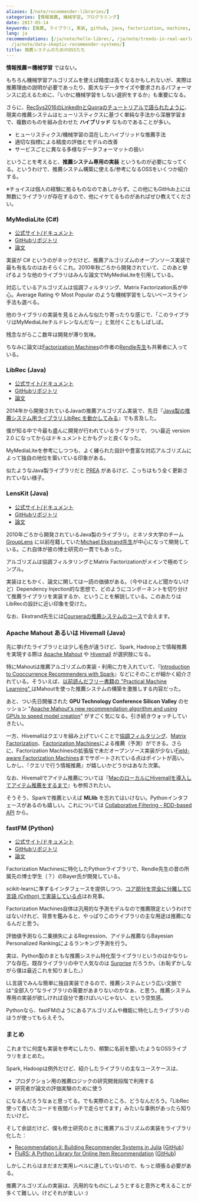 ```yaml
---
aliases: [/note/recommender-libraries/]
categories: [情報推薦, 機械学習, プログラミング]
date: 2017-05-14
keywords: [推薦, ライブラリ, 実装, github, java, factorization, machines, mahout, librec, アルゴリズム]
lang: ja
recommendations: [/ja/note/hello-librec/, /ja/note/trends-in-real-world-recommender-systems-2017/,
  /ja/note/data-skeptic-recommender-systems/]
title: 推薦システムのためのOSSたち
---
```


**情報推薦＝機械学習** ではない。

もちろん機械学習アルゴリズムを使えば精度は高くなるかもしれないが、実際は推薦理由の説明が必要であったり、膨大なデータサイズや要求されるパフォーマンスに応えるために、『いかに機械学習をしない選択をするか』も重要になる。

さらに、[RecSys2016のLinkedInとQuoraのチュートリアルで語られたように](/note/recsys-2016/)、現実の推薦システムはヒューリスティクスに基づく単純な手法から深層学習まで、複数のものを組み合わせた **ハイブリッド** なものであることが多い。

- ヒューリスティクス/機械学習の混在したハイブリッドな推薦手法
- 適切な指標による精度の評価とモデルの改善
- サービスごとに異なる多様なデータフォーマットの扱い

ということを考えると、**推薦システム専用の実装** というものが必要になってくる。というわけで、推薦システム構築に使える/参考になるOSSをいくつか紹介する。

※チョイスは個人の経験に拠るものなのであしからず。この他にもGitHub上には無数にライブラリが存在するので、他にイケてるものがあればぜひ教えてください。

### MyMediaLite (C#)

- [公式サイト/ドキュメント](http://www.mymedialite.net/)
- [GitHubリポジトリ](https://github.com/zenogantner/MyMediaLite) 
- [論文](https://www.ismll.uni-hildesheim.de/pub/pdfs/Gantner_et_al2011_MyMediaLite.pdf)

実装が C# というのがネックだけど、推薦アルゴリズムのオープンソース実装で最も有名なのはおそらくこれ。2010年秋ごろから開発されていて、このあと挙げるような他のライブラリはみんな論文でMyMediaLiteを引用している。

対応しているアルゴリズムは協調フィルタリング、Matrix Factorization系が中心。Average Rating や Most Popular のような機械学習をしないベースライン手法も選べる。

他のライブラリの実装を見るとみんな似たり寄ったりな感じで、「このライブラリはMyMediaLiteチルドレンなんだなー」と気付くこともしばしば。

残念ながらここ数年は開発が滞り気味。

ちなみに論文は[Factorization Machines](http://www.algo.uni-konstanz.de/members/rendle/pdf/Rendle2010FM.pdf)の作者の[Rendle先生](https://scholar.google.com/citations?user=yR-ugIoAAAAJ)も共著者に入っている。

### LibRec (Java)

- [公式サイト/ドキュメント](https://www.librec.net/)
- [GitHubリポジトリ](https://github.com/guoguibing/librec)
- [論文](http://ceur-ws.org/Vol-1388/demo_paper1.pdf)

2014年から開発されているJavaの推薦アルゴリズム実装で、先日『[Java製の推薦システム用ライブラリ LibRec を動かしてみる](/note/hello-librec)』でも言及した。

僕が知る中で今最も盛んに開発が行われているライブラリで、つい最近 version 2.0 になってからはドキュメントとかもグッと良くなった。

MyMediaLiteを参考にしつつも、よく練られた設計や豊富な対応アルゴリズムによって独自の地位を築いている印象がある。

似たようなJava製ライブラリだと [PREA](http://prea.gatech.edu/) があるけど、こっちはもう全く更新されていない様子。

### LensKit (Java)

- [公式サイト/ドキュメント](http://lenskit.org/)
- [GitHubリポジトリ](https://github.com/lenskit/lenskit)
- [論文](http://files.grouplens.org/papers/p133-ekstrand.pdf)

2010年ごろから開発されているJava製のライブラリ。ミネソタ大学のチーム [GroupLens](https://grouplens.org/) に以前在籍していた[Michael Ekstrand先生](https://md.ekstrandom.net/)が中心になって開発している。これ自体が彼の博士研究の一貫でもあった。

アルゴリズムは協調フィルタリングとMatrix Factorizationがメインで極めてシンプル。

実装はともかく、論文に関しては一読の価値がある。（今やほとんど聞かないけど）Dependency Injection的な思想で、どのようにコンポーネントを切り分けて推薦ライブラリを実装するか、ということを解説している。このあたりはLibRecの設計に近い印象を受けた。

なお、Ekstrand先生には[Courseraの推薦システムのコース](/note/coursera-recommender-systems/)で会えます。

### Apache Mahout あるいは Hivemall (Java)

先に挙げたライブラリとは少し毛色が違うけど、Spark, Hadoop上で情報推薦を実現する際は [Apache Mahout](http://mahout.apache.org/) や [Hivemall](https://hivemall.incubator.apache.org/) が選択肢になる。

特にMahoutは推薦アルゴリズムの実装・利用に力を入れていて、『[Introduction to Cooccurrence Recommenders with Spark](http://mahout.apache.org/users/algorithms/intro-cooccurrence-spark.html)』などにそのことが細かく紹介されている。そういえば、[以前読んだフリー書籍の "Practical Machine Learning" ](/note/practical-machine-learning/)はMahoutを使った推薦システムの構築を激推しする内容だった。

あと、つい先日開催された **GPU Technology Conference Silicon Valley** のセッション "[Apache Mahout's new recommendation algorithm and using GPUs to speed model creation](https://gputechconf2017.smarteventscloud.com/connect/sessionDetail.ww?SESSION_ID=118703)" がすごく気になる。引き続きウォッチしていきたい。

一方、Hivemallはクエリを組み上げていくことで[協調フィルタリング](https://hivemall.incubator.apache.org/userguide/recommend/item_based_cf.html)、[Matrix Factorization](https://hivemall.incubator.apache.org/userguide/recommend/movielens_mf.html)、[Factorization Machines](https://hivemall.incubator.apache.org/userguide/recommend/movielens_fm.html)による推薦（予測）ができる。さらに、Factorization Machinesの拡張版で未だオープンソース実装が少ない[Field-aware Factorization Machines](https://www.csie.ntu.edu.tw/~r01922136/slides/ffm.pdf)までサポートされている点はポイントが高い。しかし、『クエリで行う情報推薦』が嬉しいかどうかはあなた次第。

なお、Hivemallでアイテム推薦については『[MacのローカルにHivemallを導入してアイテム推薦をするまで](/note/hivemall-on-mac/)』も参照されたい。

そうそう、Sparkで推薦といえば **MLlib** を忘れてはいけない。Pythonインタフェースがあるのも嬉しい。これについては [Collaborative Filtering - RDD-based API](https://spark.apache.org/docs/2.1.0/mllib-collaborative-filtering.html) から。

### fastFM (Python)

- [公式サイト/ドキュメント](http://ibayer.github.io/fastFM/)
- [GitHubリポジトリ](https://github.com/ibayer/fastFM)
- [論文](http://www.jmlr.org/papers/volume17/15-355/15-355.pdf)

Factorization Machinesに特化したPythonライブラリで、Rendle先生の昔の所属先の博士学生（？）のBayer氏が開発している。

scikit-learnに準ずるインタフェースを提供しつつ、[コア部分を完全に分離してC言語 (Cython) で実装している点](https://github.com/ibayer/fastFM-core)はお見事。

Factorization Machines自体は汎用的な予測モデルなので推薦限定というわけではないけれど、背景を鑑みると、やっぱりこのライブラリの主な用途は推薦になるんだと思う。

評価値予測なら二乗損失によるRegression、アイテム推薦ならBayesian Personalized Rankingによるランキング予測を行う。

実は、Python製のまともな推薦システム特化型ライブラリというのはかなりレアな存在。既存ライブラリの中で人気なのは [Surprise](http://surpriselib.com/) だろうか。（お恥ずかしながら僕は最近これを知りました。）

LL言語でみんな簡単に独自実装できるので、推薦システムという広い文脈では“全部入り”なライブラリの需要があまりないのかなぁ、と思う。推薦システム専用の実装が欲しければ自分で書けばいいじゃない、という空気感。

Pythonなら、fastFMのようにあるアルゴリズムや機能に特化したライブラリのほうが使ってもらえそう。

### まとめ

これまでに何度も実装を参考にしたり、頻繁に名前を聞いたようなOSSライブラリをまとめた。

Spark, Hadoopは例外だけど、紹介したライブラリの主なユースケースは、

- プロダクション用の推薦ロジックの研究開発段階で利用する
- 研究者が論文の評価実験のために使う

になるんだろうなぁと思ってる。でも実際のところ、どうなんだろう。「LibRec使って書いたコードを夜間バッチで走らせてます」みたいな事例があったら知りたいけど。

そして余談だけど、僕も修士研究のときに推薦アルゴリズムの実装をライブラリ化した：

- [Recommendation.jl: Building Recommender Systems in Julia](/note/recommendation-julia) [[GitHub](https://github.com/takuti/Recommendation.jl)]
- [FluRS: A Python Library for Online Item Recommendation](/note/flurs) [[GitHub](https://github.com/takuti/flurs/)]

しかしこれらはまだまだ実用レベルに達していないので、もっと頑張る必要がある。

推薦アルゴリズムの実装は、汎用的なものにしようとすると意外と考えることが多くて難しい。けどそれが楽しい :)